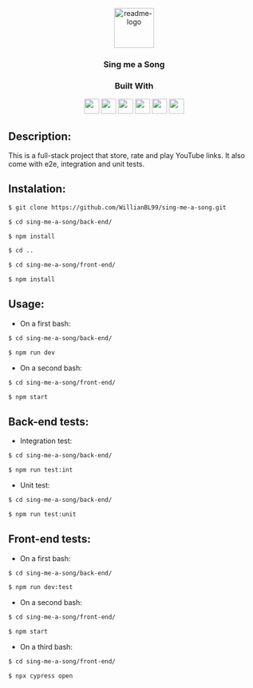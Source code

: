 <p align="center">
  <a href="https://github.com/$username-github/$nome-repositorio">
    <img src="https://notion-emojis.s3-us-west-2.amazonaws.com/prod/svg-twitter/1f399-fe0f.svg" alt="readme-logo" width="80" height="80"> <!-- src="image-link" -->
  </a>

  <h3 align="center">
    Sing me a Song
  </h3>
  <div align="center">
  <h3>Built With</h3>  
  <img src="https://img.shields.io/endpoint?url=https://dashboard.cypress.io/badge/simple/4kxi4g/main&style=for-the-badge&logo=cypress" height="30px"/>
  <img src="https://img.shields.io/badge/PostgreSQL-316192?style=for-the-badge&logo=postgresql&logoColor=white" height="30px"/>
  <img src="https://img.shields.io/badge/TypeScript-007ACC?style=for-the-badge&logo=typescript&logoColor=white" height="30px"/>
  <img src="https://img.shields.io/badge/Prisma-3982CE?style=for-the-badge&logo=Prisma&logoColor=white" height="30px"/>
  <img src="https://img.shields.io/badge/Node.js-43853D?style=for-the-badge&logo=node.js&logoColor=white" height="30px"/>  
  <img src="https://img.shields.io/badge/Express.js-404D59?style=for-the-badge&logo=express.js&logoColor=white" height="30px"/>
</div>
</p>

## Description:

This is a full-stack project that store, rate and play YouTube links. It also come with e2e, integration and unit tests.

<!-- ## Database deploy link

https://back-end-template-example.com/ -->

## Instalation:

```bash
$ git clone https://github.com/WillianBL99/sing-me-a-song.git

$ cd sing-me-a-song/back-end/

$ npm install

$ cd ..

$ cd sing-me-a-song/front-end/

$ npm install
```

## Usage:

- On a first bash:

```bash
$ cd sing-me-a-song/back-end/

$ npm run dev
```

- On a second bash:

```bash
$ cd sing-me-a-song/front-end/

$ npm start
```

## Back-end tests:

- Integration test:

```bash
$ cd sing-me-a-song/back-end/

$ npm run test:int
```

- Unit test:

```bash
$ cd sing-me-a-song/back-end/

$ npm run test:unit
```

## Front-end tests:

- On a first bash:

```bash
$ cd sing-me-a-song/back-end/

$ npm run dev:test
```

- On a second bash:

```bash
$ cd sing-me-a-song/front-end/

$ npm start
```

- On a third bash:

```bash
$ cd sing-me-a-song/front-end/

$ npx cypress open
```
